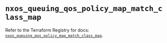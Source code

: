 # `nxos_queuing_qos_policy_map_match_class_map`

Refer to the Terraform Registry for docs: [`nxos_queuing_qos_policy_map_match_class_map`](https://registry.terraform.io/providers/ciscodevnet/nxos/0.5.10/docs/resources/queuing_qos_policy_map_match_class_map).
